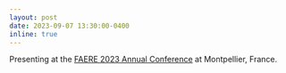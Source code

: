 ```yaml
---
layout: post
date: 2023-09-07 13:30:00-0400
inline: true
---
```


Presenting at the <a href='https://faere2023.sciencesconf.org/'>FAERE 2023 Annual Conference</a> at Montpellier, France.
